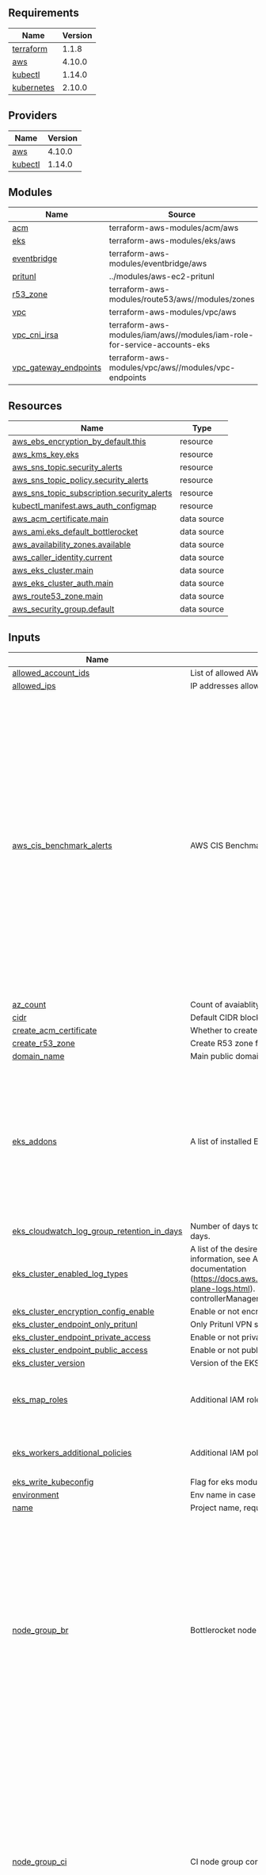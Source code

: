 <!-- BEGIN_TF_DOCS -->
## Requirements

| Name | Version |
|------|---------|
| <a name="requirement_terraform"></a> [terraform](#requirement\_terraform) | 1.1.8 |
| <a name="requirement_aws"></a> [aws](#requirement\_aws) | 4.10.0 |
| <a name="requirement_kubectl"></a> [kubectl](#requirement\_kubectl) | 1.14.0 |
| <a name="requirement_kubernetes"></a> [kubernetes](#requirement\_kubernetes) | 2.10.0 |

## Providers

| Name | Version |
|------|---------|
| <a name="provider_aws"></a> [aws](#provider\_aws) | 4.10.0 |
| <a name="provider_kubectl"></a> [kubectl](#provider\_kubectl) | 1.14.0 |

## Modules

| Name | Source | Version |
|------|--------|---------|
| <a name="module_acm"></a> [acm](#module\_acm) | terraform-aws-modules/acm/aws | 3.3.0 |
| <a name="module_eks"></a> [eks](#module\_eks) | terraform-aws-modules/eks/aws | 18.9.0 |
| <a name="module_eventbridge"></a> [eventbridge](#module\_eventbridge) | terraform-aws-modules/eventbridge/aws | 1.14.0 |
| <a name="module_pritunl"></a> [pritunl](#module\_pritunl) | ../modules/aws-ec2-pritunl | n/a |
| <a name="module_r53_zone"></a> [r53\_zone](#module\_r53\_zone) | terraform-aws-modules/route53/aws//modules/zones | 2.5.0 |
| <a name="module_vpc"></a> [vpc](#module\_vpc) | terraform-aws-modules/vpc/aws | 3.12.0 |
| <a name="module_vpc_cni_irsa"></a> [vpc\_cni\_irsa](#module\_vpc\_cni\_irsa) | terraform-aws-modules/iam/aws//modules/iam-role-for-service-accounts-eks | 4.14.0 |
| <a name="module_vpc_gateway_endpoints"></a> [vpc\_gateway\_endpoints](#module\_vpc\_gateway\_endpoints) | terraform-aws-modules/vpc/aws//modules/vpc-endpoints | 3.12.0 |

## Resources

| Name | Type |
|------|------|
| [aws_ebs_encryption_by_default.this](https://registry.terraform.io/providers/aws/4.10.0/docs/resources/ebs_encryption_by_default) | resource |
| [aws_kms_key.eks](https://registry.terraform.io/providers/aws/4.10.0/docs/resources/kms_key) | resource |
| [aws_sns_topic.security_alerts](https://registry.terraform.io/providers/aws/4.10.0/docs/resources/sns_topic) | resource |
| [aws_sns_topic_policy.security_alerts](https://registry.terraform.io/providers/aws/4.10.0/docs/resources/sns_topic_policy) | resource |
| [aws_sns_topic_subscription.security_alerts](https://registry.terraform.io/providers/aws/4.10.0/docs/resources/sns_topic_subscription) | resource |
| [kubectl_manifest.aws_auth_configmap](https://registry.terraform.io/providers/gavinbunney/kubectl/1.14.0/docs/resources/manifest) | resource |
| [aws_acm_certificate.main](https://registry.terraform.io/providers/aws/4.10.0/docs/data-sources/acm_certificate) | data source |
| [aws_ami.eks_default_bottlerocket](https://registry.terraform.io/providers/aws/4.10.0/docs/data-sources/ami) | data source |
| [aws_availability_zones.available](https://registry.terraform.io/providers/aws/4.10.0/docs/data-sources/availability_zones) | data source |
| [aws_caller_identity.current](https://registry.terraform.io/providers/aws/4.10.0/docs/data-sources/caller_identity) | data source |
| [aws_eks_cluster.main](https://registry.terraform.io/providers/aws/4.10.0/docs/data-sources/eks_cluster) | data source |
| [aws_eks_cluster_auth.main](https://registry.terraform.io/providers/aws/4.10.0/docs/data-sources/eks_cluster_auth) | data source |
| [aws_route53_zone.main](https://registry.terraform.io/providers/aws/4.10.0/docs/data-sources/route53_zone) | data source |
| [aws_security_group.default](https://registry.terraform.io/providers/aws/4.10.0/docs/data-sources/security_group) | data source |

## Inputs

| Name | Description | Type | Default | Required |
|------|-------------|------|---------|:--------:|
| <a name="input_allowed_account_ids"></a> [allowed\_account\_ids](#input\_allowed\_account\_ids) | List of allowed AWS account IDs | `list` | `[]` | no |
| <a name="input_allowed_ips"></a> [allowed\_ips](#input\_allowed\_ips) | IP addresses allowed to connect to private resources | `list(any)` | `[]` | no |
| <a name="input_aws_cis_benchmark_alerts"></a> [aws\_cis\_benchmark\_alerts](#input\_aws\_cis\_benchmark\_alerts) | AWS CIS Benchmark alerts configuration | `any` | <pre>{<br>  "email": "demo@example.com",<br>  "enabled": "false",<br>  "rules": {<br>    "aws_config_changes_enabled": true,<br>    "cloudtrail_configuration_changes_enabled": true,<br>    "console_login_failed_enabled": true,<br>    "consolelogin_without_mfa_enabled": true,<br>    "iam_policy_changes_enabled": true,<br>    "kms_cmk_delete_or_disable_enabled": true,<br>    "nacl_changes_enabled": true,<br>    "network_gateway_changes_enabled": true,<br>    "organization_changes_enabled": true,<br>    "parameter_store_actions_enabled": true,<br>    "route_table_changes_enabled": true,<br>    "s3_bucket_policy_changes_enabled": true,<br>    "secrets_manager_actions_enabled": true,<br>    "security_group_changes_enabled": true,<br>    "unauthorized_api_calls_enabled": true,<br>    "usage_of_root_account_enabled": true,<br>    "vpc_changes_enabled": true<br>  }<br>}</pre> | no |
| <a name="input_az_count"></a> [az\_count](#input\_az\_count) | Count of avaiablity zones, min 2 | `number` | `3` | no |
| <a name="input_cidr"></a> [cidr](#input\_cidr) | Default CIDR block for VPC | `string` | `"10.0.0.0/16"` | no |
| <a name="input_create_acm_certificate"></a> [create\_acm\_certificate](#input\_create\_acm\_certificate) | Whether to create acm certificate or use existing | `bool` | `false` | no |
| <a name="input_create_r53_zone"></a> [create\_r53\_zone](#input\_create\_r53\_zone) | Create R53 zone for main public domain | `bool` | `false` | no |
| <a name="input_domain_name"></a> [domain\_name](#input\_domain\_name) | Main public domain name | `any` | n/a | yes |
| <a name="input_eks_addons"></a> [eks\_addons](#input\_eks\_addons) | A list of installed EKS add-ons | `map` | <pre>{<br>  "coredns": {<br>    "addon_version": "v1.8.7-eksbuild.1",<br>    "resolve_conflicts": "OVERWRITE"<br>  },<br>  "kube-proxy": {<br>    "addon_version": "v1.22.6-eksbuild.1",<br>    "resolve_conflicts": "OVERWRITE"<br>  },<br>  "vpc-cni": {<br>    "addon_version": "v1.11.0-eksbuild.1",<br>    "resolve_conflicts": "OVERWRITE"<br>  }<br>}</pre> | no |
| <a name="input_eks_cloudwatch_log_group_retention_in_days"></a> [eks\_cloudwatch\_log\_group\_retention\_in\_days](#input\_eks\_cloudwatch\_log\_group\_retention\_in\_days) | Number of days to retain log events. Default retention - 90 days. | `number` | `90` | no |
| <a name="input_eks_cluster_enabled_log_types"></a> [eks\_cluster\_enabled\_log\_types](#input\_eks\_cluster\_enabled\_log\_types) | A list of the desired control plane logging to enable. For more information, see Amazon EKS Control Plane Logging documentation (https://docs.aws.amazon.com/eks/latest/userguide/control-plane-logs.html). Possible values: api, audit, authenticator, controllerManager, scheduler | `list(string)` | <pre>[<br>  "audit"<br>]</pre> | no |
| <a name="input_eks_cluster_encryption_config_enable"></a> [eks\_cluster\_encryption\_config\_enable](#input\_eks\_cluster\_encryption\_config\_enable) | Enable or not encryption for k8s secrets with aws-kms | `bool` | `false` | no |
| <a name="input_eks_cluster_endpoint_only_pritunl"></a> [eks\_cluster\_endpoint\_only\_pritunl](#input\_eks\_cluster\_endpoint\_only\_pritunl) | Only Pritunl VPN server will have access to eks endpoint. | `bool` | `false` | no |
| <a name="input_eks_cluster_endpoint_private_access"></a> [eks\_cluster\_endpoint\_private\_access](#input\_eks\_cluster\_endpoint\_private\_access) | Enable or not private access to cluster endpoint | `bool` | `false` | no |
| <a name="input_eks_cluster_endpoint_public_access"></a> [eks\_cluster\_endpoint\_public\_access](#input\_eks\_cluster\_endpoint\_public\_access) | Enable or not public access to cluster endpoint | `bool` | `true` | no |
| <a name="input_eks_cluster_version"></a> [eks\_cluster\_version](#input\_eks\_cluster\_version) | Version of the EKS K8S cluster | `string` | `"1.22"` | no |
| <a name="input_eks_map_roles"></a> [eks\_map\_roles](#input\_eks\_map\_roles) | Additional IAM roles to add to the aws-auth configmap. | <pre>list(object({<br>    rolearn  = string<br>    username = string<br>    groups   = list(string)<br>  }))</pre> | `[]` | no |
| <a name="input_eks_workers_additional_policies"></a> [eks\_workers\_additional\_policies](#input\_eks\_workers\_additional\_policies) | Additional IAM policy attached to EKS worker nodes | `list(any)` | <pre>[<br>  "arn:aws:iam::aws:policy/AmazonSSMManagedInstanceCore"<br>]</pre> | no |
| <a name="input_eks_write_kubeconfig"></a> [eks\_write\_kubeconfig](#input\_eks\_write\_kubeconfig) | Flag for eks module to write kubeconfig | `bool` | `false` | no |
| <a name="input_environment"></a> [environment](#input\_environment) | Env name in case workspace wasn't used | `string` | `"demo"` | no |
| <a name="input_name"></a> [name](#input\_name) | Project name, required to create unique resource names | `any` | n/a | yes |
| <a name="input_node_group_br"></a> [node\_group\_br](#input\_node\_group\_br) | Bottlerocket node group configuration | <pre>object({<br>    instance_type              = string<br>    max_capacity               = number<br>    min_capacity               = number<br>    desired_capacity           = number<br>    capacity_rebalance         = bool<br>    use_mixed_instances_policy = bool<br>    mixed_instances_policy     = any<br>  })</pre> | <pre>{<br>  "capacity_rebalance": true,<br>  "desired_capacity": 0,<br>  "instance_type": "t3.medium",<br>  "max_capacity": 5,<br>  "min_capacity": 0,<br>  "mixed_instances_policy": {<br>    "instances_distribution": {<br>      "on_demand_base_capacity": 0,<br>      "on_demand_percentage_above_base_capacity": 0<br>    },<br>    "override": [<br>      {<br>        "instance_type": "t3.medium"<br>      },<br>      {<br>        "instance_type": "t3a.medium"<br>      }<br>    ]<br>  },<br>  "use_mixed_instances_policy": true<br>}</pre> | no |
| <a name="input_node_group_ci"></a> [node\_group\_ci](#input\_node\_group\_ci) | CI node group configuration | <pre>object({<br>    instance_type              = string<br>    max_capacity               = number<br>    min_capacity               = number<br>    desired_capacity           = number<br>    capacity_rebalance         = bool<br>    use_mixed_instances_policy = bool<br>    mixed_instances_policy     = any<br>  })</pre> | <pre>{<br>  "capacity_rebalance": false,<br>  "desired_capacity": 0,<br>  "instance_type": "t3.medium",<br>  "max_capacity": 5,<br>  "min_capacity": 0,<br>  "mixed_instances_policy": {<br>    "instances_distribution": {<br>      "on_demand_base_capacity": 0,<br>      "on_demand_percentage_above_base_capacity": 0<br>    },<br>    "override": [<br>      {<br>        "instance_type": "t3.medium"<br>      },<br>      {<br>        "instance_type": "t3a.medium"<br>      }<br>    ]<br>  },<br>  "use_mixed_instances_policy": true<br>}</pre> | no |
| <a name="input_node_group_ondemand"></a> [node\_group\_ondemand](#input\_node\_group\_ondemand) | Default ondemand node group configuration | <pre>object({<br>    instance_type              = string<br>    max_capacity               = number<br>    min_capacity               = number<br>    desired_capacity           = number<br>    capacity_rebalance         = bool<br>    use_mixed_instances_policy = bool<br>    mixed_instances_policy     = any<br>  })</pre> | <pre>{<br>  "capacity_rebalance": false,<br>  "desired_capacity": 1,<br>  "instance_type": "t3a.medium",<br>  "max_capacity": 5,<br>  "min_capacity": 1,<br>  "mixed_instances_policy": null,<br>  "use_mixed_instances_policy": false<br>}</pre> | no |
| <a name="input_node_group_spot"></a> [node\_group\_spot](#input\_node\_group\_spot) | Spot node group configuration | <pre>object({<br>    instance_type              = string<br>    max_capacity               = number<br>    min_capacity               = number<br>    desired_capacity           = number<br>    capacity_rebalance         = bool<br>    use_mixed_instances_policy = bool<br>    mixed_instances_policy     = any<br>  })</pre> | <pre>{<br>  "capacity_rebalance": true,<br>  "desired_capacity": 1,<br>  "instance_type": "t3.medium",<br>  "max_capacity": 5,<br>  "min_capacity": 0,<br>  "mixed_instances_policy": {<br>    "instances_distribution": {<br>      "on_demand_base_capacity": 0,<br>      "on_demand_percentage_above_base_capacity": 0<br>    },<br>    "override": [<br>      {<br>        "instance_type": "t3.medium"<br>      },<br>      {<br>        "instance_type": "t3a.medium"<br>      }<br>    ]<br>  },<br>  "use_mixed_instances_policy": true<br>}</pre> | no |
| <a name="input_pritunl_vpn_access_cidr_blocks"></a> [pritunl\_vpn\_access\_cidr\_blocks](#input\_pritunl\_vpn\_access\_cidr\_blocks) | IP address that will have access to the web console | `string` | `"127.0.0.1/32"` | no |
| <a name="input_pritunl_vpn_server_enable"></a> [pritunl\_vpn\_server\_enable](#input\_pritunl\_vpn\_server\_enable) | Indicates whether or not the Pritunl VPN server is deployed. | `bool` | `false` | no |
| <a name="input_region"></a> [region](#input\_region) | Default infrastructure region | `string` | `"us-east-1"` | no |
| <a name="input_short_region"></a> [short\_region](#input\_short\_region) | The abbreviated name of the region, required to form unique resource names | `map` | <pre>{<br>  "ap-east-1": "ape1",<br>  "ap-northeast-1": "apn1",<br>  "ap-northeast-2": "apn2",<br>  "ap-south-1": "aps1",<br>  "ap-southeast-1": "apse1",<br>  "ap-southeast-2": "apse2",<br>  "ca-central-1": "cac1",<br>  "cn-north-1": "cnn1",<br>  "cn-northwest-1": "cnnw1",<br>  "eu-central-1": "euc1",<br>  "eu-north-1": "eun1",<br>  "eu-west-1": "euw1",<br>  "eu-west-2": "euw2",<br>  "eu-west-3": "euw3",<br>  "sa-east-1": "sae1",<br>  "us-east-1": "use1",<br>  "us-east-2": "use2",<br>  "us-gov-east-1": "usge1",<br>  "us-gov-west-1": "usgw1",<br>  "us-west-1": "usw1",<br>  "us-west-2": "usw2"<br>}</pre> | no |
| <a name="input_single_nat_gateway"></a> [single\_nat\_gateway](#input\_single\_nat\_gateway) | Flag to create single nat gateway for all AZs | `bool` | `true` | no |
| <a name="input_zone_id"></a> [zone\_id](#input\_zone\_id) | R53 zone id for public domain | `any` | `null` | no |

## Outputs

| Name | Description |
|------|-------------|
| <a name="output_allowed_ips"></a> [allowed\_ips](#output\_allowed\_ips) | List of allowed ip's, used for direct ssh access to instances. |
| <a name="output_az_count"></a> [az\_count](#output\_az\_count) | Count of avaiablity zones, min 2 |
| <a name="output_domain_name"></a> [domain\_name](#output\_domain\_name) | Domain name |
| <a name="output_eks_cluster_endpoint"></a> [eks\_cluster\_endpoint](#output\_eks\_cluster\_endpoint) | Endpoint for EKS control plane. |
| <a name="output_eks_cluster_id"></a> [eks\_cluster\_id](#output\_eks\_cluster\_id) | n/a |
| <a name="output_eks_cluster_security_group_id"></a> [eks\_cluster\_security\_group\_id](#output\_eks\_cluster\_security\_group\_id) | Security group ids attached to the cluster control plane. |
| <a name="output_eks_kubectl_console_config"></a> [eks\_kubectl\_console\_config](#output\_eks\_kubectl\_console\_config) | description |
| <a name="output_eks_oidc_provider_arn"></a> [eks\_oidc\_provider\_arn](#output\_eks\_oidc\_provider\_arn) | ARN of EKS oidc provider |
| <a name="output_env"></a> [env](#output\_env) | Suffix for the hostname depending on workspace |
| <a name="output_name"></a> [name](#output\_name) | Project name, required to form unique resource names |
| <a name="output_name_wo_region"></a> [name\_wo\_region](#output\_name\_wo\_region) | Project name, required to form unique resource names without short region |
| <a name="output_region"></a> [region](#output\_region) | Target region for all infrastructure resources |
| <a name="output_route53_zone_id"></a> [route53\_zone\_id](#output\_route53\_zone\_id) | ID of domain zone |
| <a name="output_short_region"></a> [short\_region](#output\_short\_region) | The abbreviated name of the region, required to form unique resource names |
| <a name="output_ssl_certificate_arn"></a> [ssl\_certificate\_arn](#output\_ssl\_certificate\_arn) | ARN of SSL certificate |
| <a name="output_vpc_cidr"></a> [vpc\_cidr](#output\_vpc\_cidr) | CIDR block of infra VPC |
| <a name="output_vpc_database_subnets"></a> [vpc\_database\_subnets](#output\_vpc\_database\_subnets) | Database subnets of infra VPC |
| <a name="output_vpc_id"></a> [vpc\_id](#output\_vpc\_id) | ID of infra VPC |
| <a name="output_vpc_intra_subnets"></a> [vpc\_intra\_subnets](#output\_vpc\_intra\_subnets) | Private intra subnets |
| <a name="output_vpc_name"></a> [vpc\_name](#output\_vpc\_name) | Name of infra VPC |
| <a name="output_vpc_private_subnets"></a> [vpc\_private\_subnets](#output\_vpc\_private\_subnets) | Private subnets of infra VPC |
| <a name="output_vpc_public_subnets"></a> [vpc\_public\_subnets](#output\_vpc\_public\_subnets) | Public subnets of infra VPC |
<!-- END_TF_DOCS -->